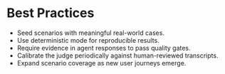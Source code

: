# Best Practices

- Seed scenarios with meaningful real-world cases.
- Use deterministic mode for reproducible results.
- Require evidence in agent responses to pass quality gates.
- Calibrate the judge periodically against human-reviewed transcripts.
- Expand scenario coverage as new user journeys emerge.

